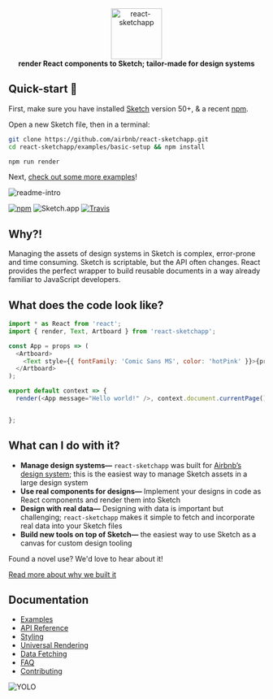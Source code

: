 <div align="center">
  <img alt="react-sketchapp" src="https://cldup.com/MxSVEkc_gb.png" style="max-height:163px; width:100; height: auto; max-width:100%" />
</div>

<div align="center">
  <strong>render React components to Sketch; tailor-made for design systems</strong>
</div>

## Quick-start 🏃‍

First, make sure you have installed [Sketch](http://sketch.com) version 50+, & a recent [npm](https://nodejs.org/en/download/).

Open a new Sketch file, then in a terminal:

```bash
git clone https://github.com/airbnb/react-sketchapp.git
cd react-sketchapp/examples/basic-setup && npm install

npm run render
```

Next, [check out some more examples](https://github.com/airbnb/react-sketchapp/tree/master/examples)!

![readme-intro](https://cloud.githubusercontent.com/assets/591643/24777148/e742cd0e-1ad8-11e7-8751-090f6b2db514.png)

[![npm](https://img.shields.io/npm/v/react-sketchapp.svg)](https://www.npmjs.com/package/react-sketchapp) ![Sketch.app](https://img.shields.io/badge/Sketch.app-43--50-brightgreen.svg) [![Travis](https://img.shields.io/travis/rust-lang/rust.svg)](https://travis-ci.org/airbnb/react-sketchapp)

## Why?!

Managing the assets of design systems in Sketch is complex, error-prone and time consuming. Sketch is scriptable, but the API often changes. React provides the perfect wrapper to build reusable documents in a way already familiar to JavaScript developers.

## What does the code look like?

```js
import * as React from 'react';
import { render, Text, Artboard } from 'react-sketchapp';

const App = props => (
  <Artboard>
    <Text style={{ fontFamily: 'Comic Sans MS', color: 'hotPink' }}>{props.message}</Text>
  </Artboard>
);

export default context => {
  render(<App message="Hello world!" />, context.document.currentPage());


};
```

## What can I do with it?

- **Manage design systems—** `react-sketchapp` was built for [Airbnb’s design system](http://airbnb.design/building-a-visual-language/); this is the easiest way to manage Sketch assets in a large design system
- **Use real components for designs—** Implement your designs in code as React components and render them into Sketch
- **Design with real data—** Designing with data is important but challenging; `react-sketchapp` makes it simple to fetch and incorporate real data into your Sketch files
- **Build new tools on top of Sketch—** the easiest way to use Sketch as a canvas for custom design tooling

Found a novel use? We'd love to hear about it!

[Read more about why we built it](http://airbnb.design/painting-with-code/)

## Documentation

- [Examples](http://airbnb.io/react-sketchapp/docs/examples.html)
- [API Reference](http://airbnb.io/react-sketchapp/docs/API.html)
- [Styling](http://airbnb.io/react-sketchapp/docs/guides/styling.html)
- [Universal Rendering](http://airbnb.io/react-sketchapp/docs/guides/universal-rendering.html)
- [Data Fetching](http://airbnb.io/react-sketchapp/docs/guides/data-fetching.html)
- [FAQ](http://airbnb.io/react-sketchapp/docs/FAQ.html)
- [Contributing](https://github.com/airbnb/react-sketchapp/blob/master/.github/CONTRIBUTING.md)

![YOLO](https://img.shields.io/badge/YOLO-Lets_Go!-brightgreen)
